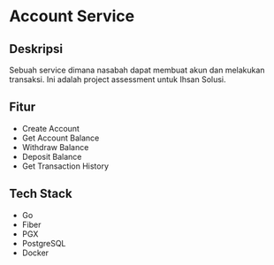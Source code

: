 # Account Service

## Deskripsi

Sebuah service dimana nasabah dapat membuat akun dan melakukan transaksi.
Ini adalah project assessment untuk Ihsan Solusi.

## Fitur

- Create Account
- Get Account Balance
- Withdraw Balance
- Deposit Balance
- Get Transaction History

## Tech Stack

- Go
- Fiber
- PGX
- PostgreSQL
- Docker
